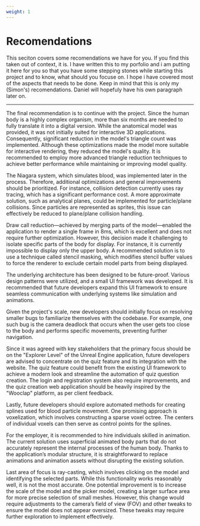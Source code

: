 ```yaml
---
weight: 1
---
```


# Recomendations

This seciton covers some recomendations we have for you. If you find this taken out of context, it is. I have written this to my porfolio and i am putting it here for you so that you have some stepping stones while starting this project and to know, what should you focuse on. I hope i have covered most of the aspects that needs to be done. Keep in mind that this is only my (Simon's) recomendations. Daniel will hopefuly have his own paragraph later on. 

---

The final recommendation is to continue with the project. Since the human body is a highly complex organism, more than six months are needed to fully translate it into a digital version. While the anatomical model was provided, it was not initially suited for interactive 3D applications. Consequently, significant reduction in the model's triangle count was implemented. Although these optimizations made the model more suitable for interactive rendering, they reduced the model's quality. It is recommended to employ more advanced triangle reduction techniques to achieve better performance while maintaining or improving model quality.

The Niagara system, which simulates blood, was implemented later in the process. Therefore, additional optimizations and general improvements should be prioritized. For instance, collision detection currently uses ray tracing, which has a significant performance cost. A more approximate solution, such as analytical planes, could be implemented for particle/plane collisions. Since particles are represented as sprites, this issue can effectively be reduced to plane/plane collision handling.

Draw call reduction—achieved by merging parts of the model—enabled the application to render a single frame in 8ms, which is excellent and does not require further optimization. However, this decision made it challenging to isolate specific parts of the body for display. For instance, it is currently impossible to display only the upper body. A recommended solution is to use a technique called stencil masking, which modifies stencil buffer values to force the renderer to exclude certain model parts from being displayed.

The underlying architecture has been designed to be future-proof. Various design patterns were utilized, and a small UI framework was developed. It is recommended that future developers expand this UI framework to ensure seamless communication with underlying systems like simulation and animations.

Given the project's scale, new developers should initially focus on resolving smaller bugs to familiarize themselves with the codebase. For example, one such bug is the camera deadlock that occurs when the user gets too close to the body and performs specific movements, preventing further navigation.

Since it was agreed with key stakeholders that the primary focus should be on the "Explorer Level" of the Unreal Engine application, future developers are advised to concentrate on the quiz feature and its integration with the website. The quiz feature could benefit from the existing UI framework to achieve a modern look and streamline the automation of quiz question creation. The login and registration system also require improvements, and the quiz creation web application should be heavily inspired by the "Wooclap" platform, as per client feedback.

Lastly, future developers should explore automated methods for creating splines used for blood particle movement. One promising approach is voxelization, which involves constructing a sparse voxel octree. The centers of individual voxels can then serve as control points for the splines.

For the employer, it is recommended to hire individuals skilled in animation. The current solution uses superficial animated body parts that do not accurately represent the internal processes of the human body. Thanks to the application’s modular structure, it is straightforward to replace animations and animation assets without disrupting the existing solution.

Last area of focus is ray-casting, which involves clicking on the model and identifying the selected parts. While this functionality works reasonably well, it is not the most accurate. One potential improvement is to increase the scale of the model and the picker model, creating a larger surface area for more precise selection of small meshes. However, this change would require adjustments to the camera’s field of view (FOV) and other tweaks to ensure the model does not appear oversized. These tweaks may require further exploration to implement effectively.